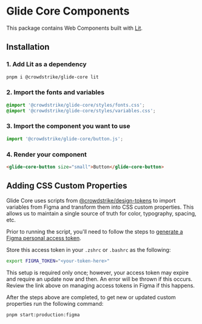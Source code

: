 # Glide Core Components

This package contains Web Components built with [Lit](https://lit.dev/).

## Installation

### 1. Add Lit as a dependency

```bash
pnpm i @crowdstrike/glide-core lit
```

### 2. Import the fonts and variables

```css
@import '@crowdstrike/glide-core/styles/fonts.css';
@import '@crowdstrike/glide-core/styles/variables.css';
```

### 3. Import the component you want to use

```js
import '@crowdstrike/glide-core/button.js';
```

### 4. Render your component

```html
<glide-core-button size="small">Button</glide-core-button>
```

## Adding CSS Custom Properties

Glide Core uses scripts from [@crowdstrike/design-tokens](https://www.npmjs.com/package/@crowdstrike/design-tokens) to import variables from Figma and transform them into CSS custom properties.
This allows us to maintain a single source of truth for color, typography, spacing, etc.

Prior to running the script, you'll need to follow the steps to [generate a Figma personal access token](https://help.figma.com/hc/en-us/articles/8085703771159-Manage-personal-access-tokens).

Store this access token in your `.zshrc` or `.bashrc` as the following:

```bash
export FIGMA_TOKEN="<your-token-here>"
```

This setup is required only once; however, your access token may expire and require an update now and then. An error will be thrown if this occurs. Review the link above on managing access tokens in Figma if this happens.

After the steps above are completed, to get new or updated custom properties run the following command:

```bash
pnpm start:production:figma
```
